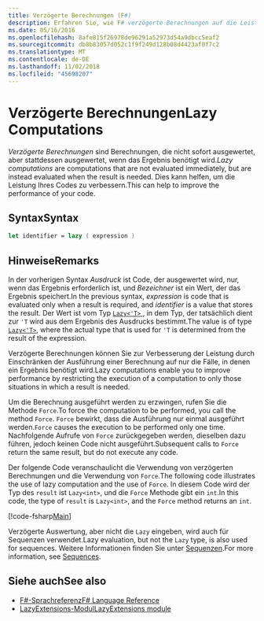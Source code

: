```yaml
---
title: Verzögerte Berechnungen (F#)
description: Erfahren Sie, wie F# verzögerte Berechnungen auf die Leistung Ihrer apps und Bibliotheken verbessern können.
ms.date: 05/16/2016
ms.openlocfilehash: 8afe815f26978de96291a52973d54a9dbcc5eaf2
ms.sourcegitcommit: db8b83057d052c1f9f249d128b08d4423af0f7c2
ms.translationtype: MT
ms.contentlocale: de-DE
ms.lasthandoff: 11/02/2018
ms.locfileid: "45698207"
---
```

# <a name="lazy-computations"></a><span data-ttu-id="d40d2-103">Verzögerte Berechnungen</span><span class="sxs-lookup"><span data-stu-id="d40d2-103">Lazy Computations</span></span>

<span data-ttu-id="d40d2-104">*Verzögerte Berechnungen* sind Berechnungen, die nicht sofort ausgewertet, aber stattdessen ausgewertet, wenn das Ergebnis benötigt wird.</span><span class="sxs-lookup"><span data-stu-id="d40d2-104">*Lazy computations* are computations that are not evaluated immediately, but are instead evaluated when the result is needed.</span></span> <span data-ttu-id="d40d2-105">Dies kann helfen, um die Leistung Ihres Codes zu verbessern.</span><span class="sxs-lookup"><span data-stu-id="d40d2-105">This can help to improve the performance of your code.</span></span>

## <a name="syntax"></a><span data-ttu-id="d40d2-106">Syntax</span><span class="sxs-lookup"><span data-stu-id="d40d2-106">Syntax</span></span>

```fsharp
let identifier = lazy ( expression )
```

## <a name="remarks"></a><span data-ttu-id="d40d2-107">Hinweise</span><span class="sxs-lookup"><span data-stu-id="d40d2-107">Remarks</span></span>

<span data-ttu-id="d40d2-108">In der vorherigen Syntax *Ausdruck* ist Code, der ausgewertet wird, nur, wenn das Ergebnis erforderlich ist, und *Bezeichner* ist ein Wert, der das Ergebnis speichert.</span><span class="sxs-lookup"><span data-stu-id="d40d2-108">In the previous syntax, *expression* is code that is evaluated only when a result is required, and *identifier* is a value that stores the result.</span></span> <span data-ttu-id="d40d2-109">Der Wert ist vom Typ [ `Lazy<'T>` ](https://msdn.microsoft.com/library/b29d0af5-6efb-4a55-a278-2662a4ecc489), in dem Typ, der tatsächlich dient zur `'T` wird aus dem Ergebnis des Ausdrucks bestimmt.</span><span class="sxs-lookup"><span data-stu-id="d40d2-109">The value is of type [`Lazy<'T>`](https://msdn.microsoft.com/library/b29d0af5-6efb-4a55-a278-2662a4ecc489), where the actual type that is used for `'T` is determined from the result of the expression.</span></span>

<span data-ttu-id="d40d2-110">Verzögerte Berechnungen können Sie zur Verbesserung der Leistung durch Einschränken der Ausführung einer Berechnung auf nur die Fälle, in denen ein Ergebnis benötigt wird.</span><span class="sxs-lookup"><span data-stu-id="d40d2-110">Lazy computations enable you to improve performance by restricting the execution of a computation to only those situations in which a result is needed.</span></span>

<span data-ttu-id="d40d2-111">Um die Berechnung ausgeführt werden zu erzwingen, rufen Sie die Methode `Force`.</span><span class="sxs-lookup"><span data-stu-id="d40d2-111">To force the computation to be performed, you call the method `Force`.</span></span> <span data-ttu-id="d40d2-112">`Force` bewirkt, dass die Ausführung nur einmal ausgeführt werden.</span><span class="sxs-lookup"><span data-stu-id="d40d2-112">`Force` causes the execution to be performed only one time.</span></span> <span data-ttu-id="d40d2-113">Nachfolgende Aufrufe von `Force` zurückgegeben werden, dieselben dazu führen, jedoch keinen Code nicht ausgeführt.</span><span class="sxs-lookup"><span data-stu-id="d40d2-113">Subsequent calls to `Force` return the same result, but do not execute any code.</span></span>

<span data-ttu-id="d40d2-114">Der folgende Code veranschaulicht die Verwendung von verzögerten Berechnungen und die Verwendung von `Force`.</span><span class="sxs-lookup"><span data-stu-id="d40d2-114">The following code illustrates the use of lazy computation and the use of `Force`.</span></span> <span data-ttu-id="d40d2-115">In diesem Code wird der Typ des `result` ist `Lazy<int>`, und die `Force` Methode gibt ein `int`.</span><span class="sxs-lookup"><span data-stu-id="d40d2-115">In this code, the type of `result` is `Lazy<int>`, and the `Force` method returns an `int`.</span></span>

[!code-fsharp[Main](../../../samples/snippets/fsharp/lang-ref-2/snippet73011.fs)]

<span data-ttu-id="d40d2-116">Verzögerte Auswertung, aber nicht die `Lazy` eingeben, wird auch für Sequenzen verwendet.</span><span class="sxs-lookup"><span data-stu-id="d40d2-116">Lazy evaluation, but not the `Lazy` type, is also used for sequences.</span></span> <span data-ttu-id="d40d2-117">Weitere Informationen finden Sie unter [Sequenzen](sequences.md).</span><span class="sxs-lookup"><span data-stu-id="d40d2-117">For more information, see [Sequences](sequences.md).</span></span>

## <a name="see-also"></a><span data-ttu-id="d40d2-118">Siehe auch</span><span class="sxs-lookup"><span data-stu-id="d40d2-118">See also</span></span>

- [<span data-ttu-id="d40d2-119">F#-Sprachreferenz</span><span class="sxs-lookup"><span data-stu-id="d40d2-119">F# Language Reference</span></span>](index.md)
- [<span data-ttu-id="d40d2-120">LazyExtensions-Modul</span><span class="sxs-lookup"><span data-stu-id="d40d2-120">LazyExtensions module</span></span>](https://msdn.microsoft.com/library/86671f40-84a0-402a-867d-ae596218d948)
